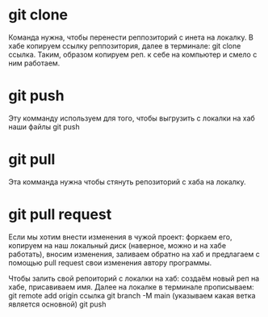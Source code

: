 # git clone
Команда нужна, чтобы перенести реппозиторий с инета на локалку.
В хабе копируем ссылку реппозитория, далее в терминале: git clone ссылка. Таким, образом копируем реп. к себе на компьютер и смело с ним работаем. 
# git push
Эту комманду используем для того, чтобы выгрузить с локалки на хаб наши файлы
git push
# git pull
Эта комманда нужна чтобы стянуть репозиторий с хаба на локалку. 
# git pull request
Если мы хотим внести изменения в чужой проект: форкаем его, копируем на наш локальный диск (наверное, можно и на хабе работать), вносим изменения, заливаем обратно на хаб и предлагаем с помощью pull request свои изменения автору программы.

Чтобы залить свой репоиторий с локалки на хаб: создаём новый реп на хабе, присавиваем имя. 
Далее на локалке в терминале прописываем:
git remote add origin ссылка 
git branch -M main (указываем какая ветка является основной)
git push 
